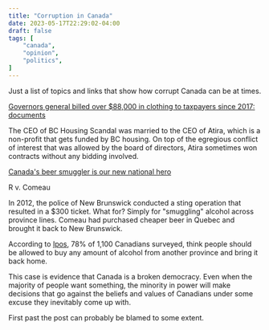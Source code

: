 ```yaml
---
title: "Corruption in Canada"
date: 2023-05-17T22:29:02-04:00
draft: false
tags: [
    "canada",
    "opinion",
    "politics",
]
---
```


Just a list of topics and links that show how corrupt Canada can be at times.

[Governors general billed over $88,000 in clothing to taxpayers since 2017: documents](https://nationalpost.com/news/politics/governors-general-billed-over-88000-in-clothing-to-taxpayers-since-2017-documents)

The CEO of BC Housing Scandal was married to the CEO of Atira, which is a non-profit that gets funded by BC housing. On top of the egregious conflict of interest that was allowed by the board of directors, Atira sometimes won contracts without any bidding involved.

[Canada's beer smuggler is our new national hero](https://www.theglobeandmail.com/opinion%2Fgerard-comeau-beer-smuggler-and-our-new-national-hero/article37258839/)

R v. Comeau

In 2012, the police of New Brunswick conducted a sting operation that resulted in a $300 ticket. What for? Simply for "smuggling" alcohol across province lines. Comeau had purchased cheaper beer in Quebec and brought it back to New Brunswick.

According to [Ipos](https://www.iedm.org/sites/default/files/web/pub_files/Ipsos_poll1117_en.pdf), 78% of 1,100 Canadians surveyed, think people should be allowed to buy any amount of alcohol from another province and bring it back home.

This case is evidence that Canada is a broken democracy. Even when the majority of people want something, the minority in power will make decisions that go against the beliefs and values of Canadians under some excuse they inevitably come up with.

First past the post can probably be blamed to some extent.

